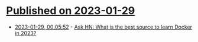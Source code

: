 # [Published on 2023-01-29](index.md)

* [2023-01-29, 00:05:52](https://news.ycombinator.com/item?id=34563353) - [Ask HN: What is the best source to learn Docker in 2023?](https://news.ycombinator.com/item?id=34563353)
